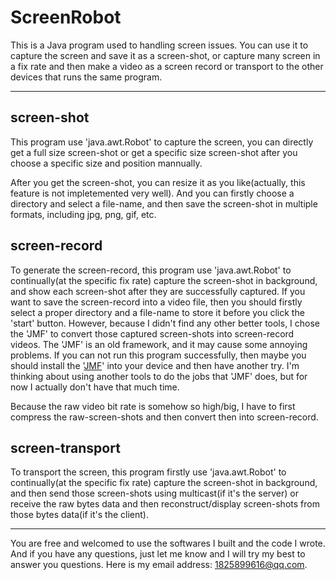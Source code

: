 # ScreenRobot
This is a Java program used to handling screen issues. You can use it to capture the screen and save it as a screen-shot, or capture many screen in a fix rate and then make a video as a screen record or transport to the other devices that runs the same program.

---------------------------

## screen-shot
This program use 'java.awt.Robot' to capture the screen, you can directly get a full size screen-shot or get a specific size screen-shot after you choose a specific size and position mannually.

After you get the screen-shot, you can resize it as you like(actually, this feature is not impletemented very well). And you can firstly choose a directory and select a file-name, and then save the screen-shot in multiple formats, including jpg, png, gif, etc.

## screen-record
To generate the screen-record, this program use 'java.awt.Robot' to continually(at the specific fix rate) capture the screen-shot in background, and show each screen-shot after they are successfully captured. If you want to save the screen-record into a video file, then you should firstly select a proper directory and a file-name to store it before you click the 'start' button. However, because I didn't find any other better tools, I chose the 'JMF' to convert those captured screen-shots into screen-record videos. The 'JMF' is an old framework, and it may cause some annoying problems. If you can not run this program successfully, then maybe you should install the '[JMF](https://www.oracle.com/technetwork/java/javase/download-142937.html)' into your device and then have another try. I'm thinking about using another tools to do the jobs that 'JMF' does, but for now I actually don't have that much time.

Because the raw video bit rate is somehow so high/big, I have to first compress the raw-screen-shots and then convert then into screen-record.

## screen-transport
To transport the screen, this program firstly use 'java.awt.Robot' to continually(at the specific fix rate) capture the screen-shot in background, and then send those screen-shots using multicast(if it's the server) or receive the raw bytes data and then reconstruct/display screen-shots from those bytes data(if it's the client).

---------------------------

You are free and welcomed to use the softwares I built and the code I wrote. And if you have any questions, just let me know and I will try my best to answer you questions. Here is my email address: 1825899616@qq.com.

